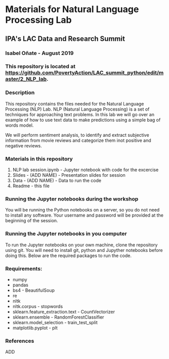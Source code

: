 # Materials for Natural Language Processing Lab
## IPA's LAC Data and Research Summit

### Isabel Oñate - August 2019

### This repository is located at https://github.com/PovertyAction/LAC_summit_python/edit/master/2_NLP_lab.

### Description

This repository contains the files needed for the  Natural Language Processing (NLP) Lab. NLP (Natural Language Processing) is a set of techniques for approaching text problems. In this lab we will go over an example of how to use text data to make predictions using a simple bag of words model. 

We will perform sentiment analysis, to identify and extract subjective information from movie reviews and categorize them inot positive and negative reviews.

### Materials in this repository
1) NLP lab session.ipynb - Jupyter notebook with code for the excercise
2) Slides - (ADD NAME) - Presentation slides for session
3) Data - (ADD NAME) - Data to run the code
4) Readme - this file

### Running the Jupyter notebooks during the workshop
You will be running the Python notebooks on a server, so you do not need to install any software. Your username
and password will be provided at the beginning of the session.

### Running the Jupyter notebooks in you computer
To run the Jupyter notebooks on your own machine, clone the repository using git. You will need to install
git, python and Jupyther notebooks before doing this. Below are the required packages to run the code.

### Requirements:
 * numpy
 * pandas
 * bs4 - BeautifulSoup 
 * re 
 * nltk
 * nltk.corpus - stopwords
 * sklearn.feature_extraction.text - CountVectorizer 
 * sklearn.ensemble - RandomForestClassifier 
 * sklearn.model_selection - train_test_split 
 * matplotlib.pyplot - plt
 
 ### References 
 ADD
 
